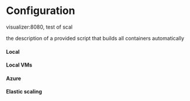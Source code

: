# Configuration

visualizer:8080, test of scal

the description of a provided script that builds all containers automatically

#### Local


#### Local VMs


#### Azure


#### Elastic scaling


